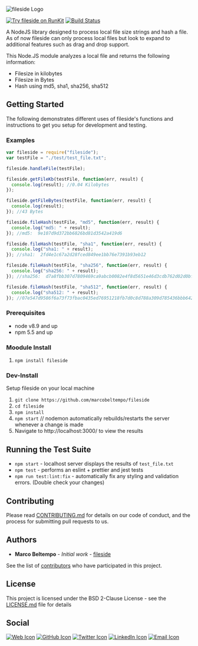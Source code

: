 ![fileside Logo](https://www.marcobeltempo.com/wp-content/uploads/2017/12/fileside_logo.svg)

[![Try fileside on RunKit](https://badge.runkitcdn.com/fileside.svg)](https://npm.runkit.com/fileside)
[![Build Status](https://travis-ci.org/marcobeltempo/fileside.svg?branch=master)](https://travis-ci.org/marcobeltempo/fileside)

A NodeJS library designed to process local file size strings and hash a file. As of now fileside can only process local files but look to expand to additional features such as drag and drop support.

This Node.JS module analyzes a local file and returns the following information:
* Filesize in kilobytes
* Filesize in Bytes
* Hash using md5, sha1, sha256, sha512

## Getting Started

The following demonstrates different uses of fileside's functions and instructions to get you setup for development and testing. 

### Examples

```javascript
var fileside = require("fileside");
var testFile = "./test/test_file.txt";

fileside.handleFile(testFile);

fileside.getFileKb(testFile, function(err, result) {
  console.log(result); //0.04 Kilobytes
});

fileside.getFileBytes(testFile, function(err, result) {
  console.log(result);
}); //43 Bytes

fileside.fileHash(testFile, "md5", function(err, result) {
  console.log("md5: " + result);
}); //md5:  9e107d9d372bb6826bd81d3542a419d6

fileside.fileHash(testFile, "sha1", function(err, result) {
  console.log("sha1: " + result);
}); //sha1:  2fd4e1c67a2d28fced849ee1bb76e7391b93eb12

fileside.fileHash(testFile, "sha256", function(err, result) {
  console.log("sha256: " + result);
}); //sha256:  d7a8fbb307d7809469ca9abcb0082e4f8d5651e46d3cdb762d02d0bf37c9e592

fileside.fileHash(testFile, "sha512", function(err, result) {
  console.log("sha512: " + result); 
}); //07e547d9586f6a73f73fbac0435ed76951218fb7d0c8d788a309d785436bbb642e93a252a954f23912547d1e8a3b5ed6e1bfd7097821233fa0538f3db854fee6
```

### Prerequisites

* node v8.9 and up
* npm 5.5 and up

### Moodule Install
1. `npm install fileside` 

### Dev-Install
Setup fileside on your local machine

1. `git clone https://github.com/marcobeltempo/fileside`
2. `cd fileside`
3. `npm install`
4. `npm start` // nodemon automatically rebuilds/restarts the server whenever a change is made
5.  Navigate to http://localhost:3000/ to view the results

## Running the Test Suite
* `npm start` - localhost server displays the results of `test_file.txt`
* `npm test` - performs an eslint + prettier and jest tests
* `npm run test:lint:fix` - automatically fix any styling and validation errors. (Double check your changes)

## Contributing

Please read [CONTRIBUTING.md](https://github.com/marcobeltempo/fileside/blob/master/CONTRIBUTING.md) for details on our code of conduct, and the process for submitting pull requests to us.

## Authors

* **Marco Beltempo** - *Initial work* - [fileside](https://github.com/marcobeltempo/fileside)

See the list of [contributors](https://github.com/marcobeltempo/fileside/contributors) who have participated in this project.

## License

This project is licensed under the BSD 2-Clause License - see the [LICENSE.md](LICENSE.md) file for details

## Social

[![Web Icon](https://cdn1.iconfinder.com/data/icons/CrystalClear/32x32/apps/package_network.png)](https://www.marcobeltempo.com/)
[![GitHub Icon](https://cdn4.iconfinder.com/data/icons/ionicons/512/icon-social-github-32.png)](https://github.com/marcobeltempo)
[![Twitter Icon](https://cdn3.iconfinder.com/data/icons/free-social-icons/67/twitter_circle_color-32.png)](https://twitter.com/marco_beltempo)
[![LinkedIn Icon](https://cdn3.iconfinder.com/data/icons/free-social-icons/67/linkedin_circle_color-32.png)](https://www.linkedin.com/in/marcobeltempo/)
[![Email Icon](https://cdn4.iconfinder.com/data/icons/miu-flat-social/60/mail-32.png)](mailto:marco.beltempo@gmail.com)
